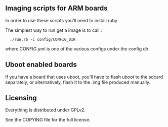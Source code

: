 ## Imaging scripts for ARM boards ##

In order to use these scripts you'll need to install ruby

The simplest way to run get a image is to call :

```
  ./run.rb -c config/CONFIG_DIR
```

where CONFIG.yml is one of the various configs under the config dir

## Uboot enabled boards ##

If you have a board that uses uboot, you'll have to flash uboot to the
sdcard separately, or alternatively, flash it to the .img file produced
manually.

## Licensing ##

Everything is distributed under GPLv2.

See the COPYING file for the full license.
